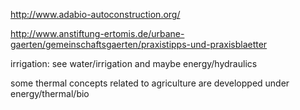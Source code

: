 http://www.adabio-autoconstruction.org/



http://www.anstiftung-ertomis.de/urbane-gaerten/gemeinschaftsgaerten/praxistipps-und-praxisblaetter


irrigation: see water/irrigation and maybe energy/hydraulics

some thermal concepts related to agriculture are developped under energy/thermal/bio
